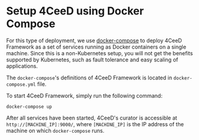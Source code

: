 Setup 4CeeD using Docker Compose
====

For this type of deployment, we use [docker-compose](https://docs.docker.com/compose/) to deploy 4CeeD Framework as a set of services running as Docker containers on a single machine. Since this is a non-Kubernetes setup, you will not get the benefits supported by Kubernetes, such as fault tolerance and easy scaling of applications.

The `docker-compose`'s definitions of 4CeeD Framework is located in `docker-compose.yml` file.

To start 4CeeD Framework, simply run the following command:

```
docker-compose up
```

After all services have been started, 4CeeD's curator is accessible at `http://[MACHINE_IP]:9000/`, where `[MACHINE_IP]` is the IP address of the machine on which `docker-compose` runs.
